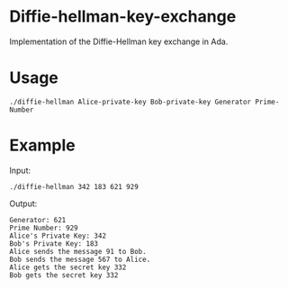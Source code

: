 # Diffie-hellman-key-exchange
Implementation of the Diffie-Hellman key exchange in Ada.

# Usage
`./diffie-hellman Alice-private-key Bob-private-key Generator Prime-Number`

# Example

Input: 

`./diffie-hellman 342 183 621 929`

Output:
```
Generator: 621
Prime Number: 929
Alice's Private Key: 342
Bob's Private Key: 183
Alice sends the message 91 to Bob.
Bob sends the message 567 to Alice.
Alice gets the secret key 332
Bob gets the secret key 332
```
